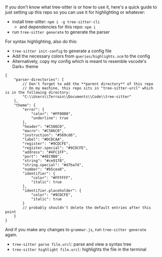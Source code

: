 If you don't know what tree-sitter is or how to use it, here's a quick guide to just setting up this repo so you can use it for highlighting or whatever:

-   install tree-sitter: `npm i -g tree-sitter-cli`
    -   and dependencies for this repo: `npm i`
-   run `tree-sitter generate` to generate the parser

For syntax highlighting, also do this:

-   `tree-sitter init-config` to generate a config file
-   Add the necessary colors from `queries/highlights.scm` to the config
-   Alternatively, copy my config which is meant to resemble vscode's Dark+ theme

```jsonc
{
    "parser-directories": [
        // Don't forget to add the **parent directory** of this repo
        // On my machine, this repo sits in "tree-sitter-urcl" which is in the following directory:
        "C:\\Users\\Terrain\\Documents\\Code\\tree-sitter"
    ],
    "theme": {
        "error": {
            "color": "#FF0000",
            "underline": true
        },
        "header": "#C586C0",
        "macro": "#C586C0",
        "instruction": "#569cd6",
        "label": "#DCDCAA",
        "register": "#9CDCFE",
        "register.special": "#9CDCFE",
        "address": "#4FC1FF",
        "port": "#4EC9B0",
        "string": "#ce9178",
        "string.special": "#d7ba7d",
        "number": "#b5cea8",
        "identifier": {
            "color": "#FFFFFF",
            "italic": true
        },
        "identifier.placeholder": {
            "color": "#9CDCFE",
            "italic": true
        }
        // probably shouldn't delete the default entries after this point
    }
}
```

And if you make any changes to `grammar.js`, run `tree-sitter generate` again.

-   `tree-sitter parse file.urcl`: parse and view a syntax tree
-   `tree-sitter highlight file.urcl`: highlights the file in the terminal